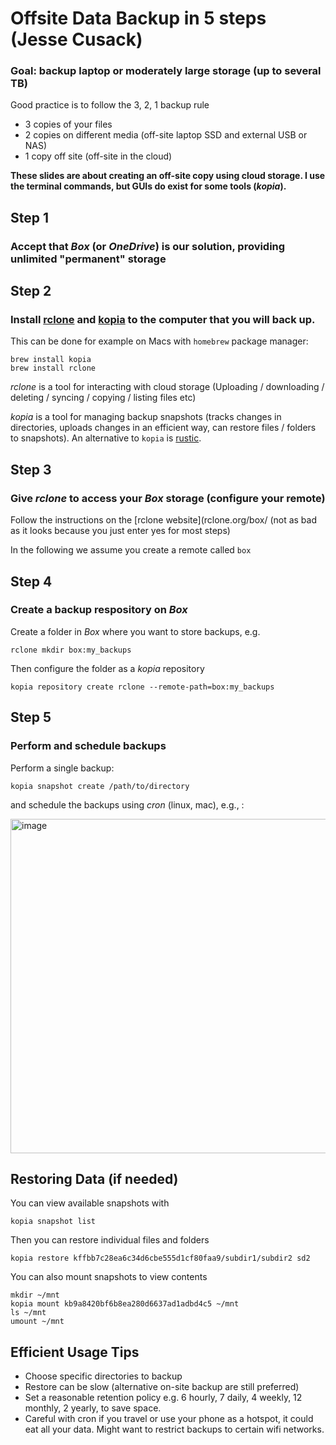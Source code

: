 # Offsite Data Backup in 5 steps (Jesse Cusack)

### Goal: backup laptop or moderately large storage (up to several TB)

Good practice is to follow the 3, 2, 1 backup rule
* 3 copies of your files
* 2 copies on different media (off-site laptop SSD and external USB or NAS)
* 1 copy off site (off-site in the cloud)


**These slides are about creating an off-site copy using cloud storage. 
I use the terminal commands, but GUIs do exist for some tools (_kopia_).**

## Step 1

### Accept that _Box_ (or _OneDrive_) is our solution, providing unlimited "permanent" storage

## Step 2

### Install [rclone](https://rclone.org/) and [kopia](https://kopia.io/) to the computer that you will back up. 

This can be done for example on Macs with ``homebrew`` package manager:

```shell
brew install kopia
brew install rclone
```

_rclone_ is a tool for interacting with cloud storage (Uploading / downloading / deleting / syncing / copying / listing files etc) 

_kopia_ is a tool for managing backup snapshots (tracks changes in directories, uploads changes in an efficient way, can restore files / folders to snapshots). An alternative to ``kopia`` is [rustic](https://rustic.cli.rs/).

## Step 3

### Give _rclone_ to access your _Box_ storage (configure your remote)

Follow the instructions on the [rclone website](rclone.org/box/ (not as bad as it looks because you just enter yes for most steps)

In the following we assume you create a remote called ``box``

## Step 4

### Create a backup respository on _Box_

Create a folder in _Box_ where you want to store backups, e.g.
	
```shell
rclone mkdir box:my_backups
```

Then configure the folder as a _kopia_ repository

```shell
kopia repository create rclone --remote-path=box:my_backups
```

## Step 5

### Perform and schedule backups

Perform a single backup:
	
```shell
kopia snapshot create /path/to/directory
```

and schedule the backups using _cron_ (linux, mac), e.g., :

<img width="535" alt="image" src="https://github.com/user-attachments/assets/ea93dd94-1b3b-4f44-a0dd-89364d07151f">


## Restoring Data (if needed)

You can view available snapshots with 

```shell
kopia snapshot list
```

Then you can restore individual files and folders

```shell
kopia restore kffbb7c28ea6c34d6cbe555d1cf80faa9/subdir1/subdir2 sd2
```

You can also mount snapshots to view contents 


```shell
mkdir ~/mnt
kopia mount kb9a8420bf6b8ea280d6637ad1adbd4c5 ~/mnt
ls ~/mnt
umount ~/mnt
```

## Efficient Usage Tips

* Choose specific directories to backup
* Restore can be slow (alternative on-site backup are still preferred)
* Set a reasonable retention policy e.g. 6 hourly, 7 daily, 4 weekly, 12 monthly, 2 yearly, to save space.
* Careful with cron if you travel or use your phone as a hotspot, it could eat all your data. Might want to restrict backups to certain wifi networks. 









